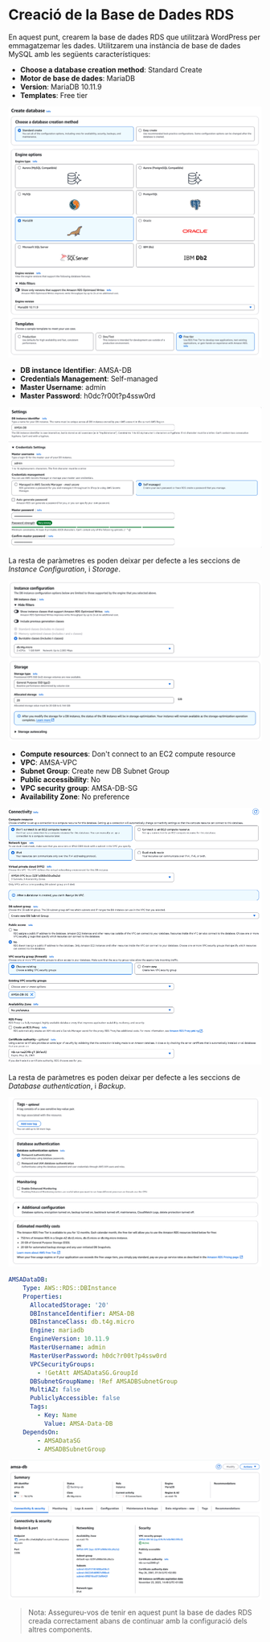 # Creació de la Base de Dades RDS

En aquest punt, crearem la base de dades RDS que utilitzarà WordPress per emmagatzemar les dades. Utilitzarem una instància de base de dades MySQL amb les següents característiques:

- **Choose a database creation method**: Standard Create
- **Motor de base de dades**: MariaDB
- **Version**: MariaDB 10.11.9
- **Templates**: Free tier

![Configuració de les opcions del motor](../figs/wordpress/db_01.png)

- **DB instance Identifier**: AMSA-DB
- **Credentials Management**: Self-managed
- **Master Username**: admin
- **Master Password**: h0dc?r00t?p4ssw0rd

![Configuració dels paràmetres](../figs/wordpress/db_02.png)

La resta de paràmetres es poden deixar per defecte a les seccions de *Instance Configuration*, i *Storage*.

![Configuració *Instance Configuration* i *Storage*](../figs/wordpress/db_03.png)

- **Compute resources**: Don't connect to an EC2 compute resource
- **VPC**: AMSA-VPC
- **Subnet Group**: Create new DB Subnet Group
- **Public accessibility**: No
- **VPC security group**: AMSA-DB-SG
- **Availability Zone**: No preference

![Configuració de la xarxa i la seguretat](../figs/wordpress/db_04.png)

La resta de paràmetres es poden deixar per defecte a les seccions de *Database authentication*, i *Backup*.

![Configuració *Database authentication* i *Backup*](../figs/wordpress/db_05.png)

```yaml
AMSADataDB:
    Type: AWS::RDS::DBInstance
    Properties:
      AllocatedStorage: '20'
      DBInstanceIdentifier: AMSA-DB
      DBInstanceClass: db.t4g.micro
      Engine: mariadb
      EngineVersion: 10.11.9
      MasterUsername: admin
      MasterUserPassword: h0dc?r00t?p4ssw0rd
      VPCSecurityGroups:
        - !GetAtt AMSADataSG.GroupId
      DBSubnetGroupName: !Ref AMSADBSubnetGroup
      MultiAZ: false
      PubliclyAccessible: false
      Tags:
        - Key: Name
          Value: AMSA-Data-DB
    DependsOn: 
        - AMSADataSG
        - AMSADBSubnetGroup
```

![Configuració de la base de dades RDS](../figs/wordpress/db.png)

> Nota: Assegureu-vos de tenir en aquest punt la base de dades RDS creada correctament abans de continuar amb la configuració dels altres components.
